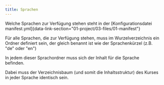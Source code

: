 ```yaml
---
title: Sprachen
---
```


Welche Sprachen zur Verfügung stehen steht in der [Konfigurationsdatei manifest.yml]{data-link-section="01-project/03-files/01-manifest"}

Für alle Sprachen, die zur Verfügung stehen, muss im Wurzelverzeichnis ein Ordner
definiert sein, der gleich benannt ist wie der Sprachenkürzel (z.B. "de" oder "en")

In jedem dieser Sprachordner muss sich der Inhalt für die Sprache befinden.

Dabei muss der Verzeichnisbaum (und somit die Inhaltsstruktur) des Kurses in jeder
Sprache identisch sein.
